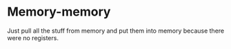 # Memory-memory
Just pull all the stuff from memory and put them into memory because there were no registers.